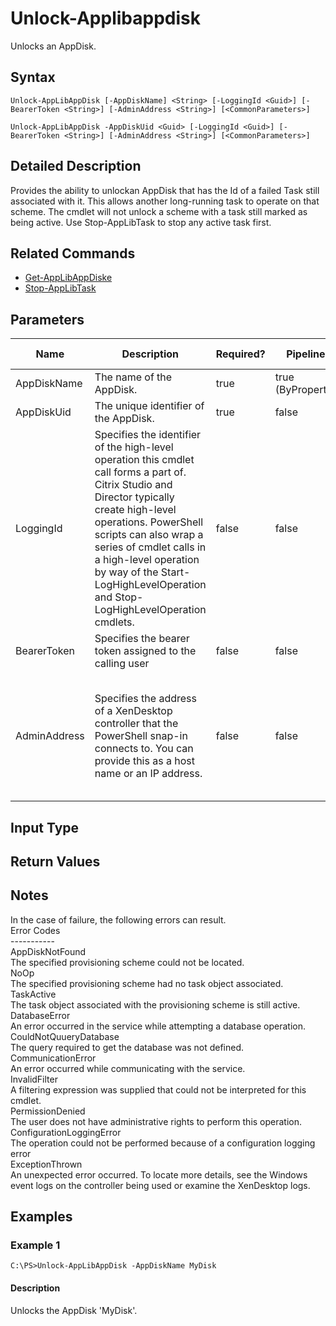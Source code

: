 ﻿
# Unlock-Applibappdisk
Unlocks an AppDisk.
## Syntax
```
Unlock-AppLibAppDisk [-AppDiskName] <String> [-LoggingId <Guid>] [-BearerToken <String>] [-AdminAddress <String>] [<CommonParameters>]

Unlock-AppLibAppDisk -AppDiskUid <Guid> [-LoggingId <Guid>] [-BearerToken <String>] [-AdminAddress <String>] [<CommonParameters>]
```
## Detailed Description
Provides the ability to unlockan AppDisk that has the Id of a failed Task still associated with it. This allows another long-running task to operate on that scheme. The cmdlet will not unlock a scheme with a task still marked as being active.  Use Stop-AppLibTask to stop any active task first.


## Related Commands

* [Get-AppLibAppDiske](./Get-AppLibAppDiske/)
* [Stop-AppLibTask](./Stop-AppLibTask/)
## Parameters
| Name   | Description | Required? | Pipeline Input | Default Value |
| --- | --- | --- | --- | --- |
| AppDiskName | The name of the AppDisk. | true | true (ByPropertyName) |  |
| AppDiskUid | The unique identifier of the AppDisk. | true | false |  |
| LoggingId | Specifies the identifier of the high-level operation this cmdlet call forms a part of. Citrix Studio and Director typically create high-level operations. PowerShell scripts can also wrap a series of cmdlet calls in a high-level operation by way of the Start-LogHighLevelOperation and Stop-LogHighLevelOperation cmdlets. | false | false |  |
| BearerToken | Specifies the bearer token assigned to the calling user | false | false |  |
| AdminAddress | Specifies the address of a XenDesktop controller that the PowerShell snap-in connects to.  You can provide this as a host name or an IP address. | false | false | LocalHost. Once a value is provided by any cmdlet, this value becomes the default. |

## Input Type

### 

## Return Values

### 

## Notes
In the case of failure, the following errors can result.<br>    Error Codes<br>    -----------<br>    AppDiskNotFound<br>    The specified provisioning scheme could not be located.<br>    NoOp<br>    The specified provisioning scheme had no task object associated.<br>    TaskActive<br>    The task object associated with the provisioning scheme is still active.<br>    DatabaseError<br>    An error occurred in the service while attempting a database operation.<br>    CouldNotQuueryDatabase<br>    The query required to get the database was not defined.<br>    CommunicationError<br>    An error occurred while communicating with the service.<br>    InvalidFilter<br>    A filtering expression was supplied that could not be interpreted for this cmdlet.<br>    PermissionDenied<br>    The user does not have administrative rights to perform this operation.<br>    ConfigurationLoggingError<br>    The operation could not be performed because of a configuration logging error<br>    ExceptionThrown<br>    An unexpected error occurred.  To locate more details, see the Windows event logs on the controller being used or examine the XenDesktop logs.
## Examples

### Example 1
```
C:\PS>Unlock-AppLibAppDisk -AppDiskName MyDisk
```
#### Description
Unlocks the AppDisk 'MyDisk'.
